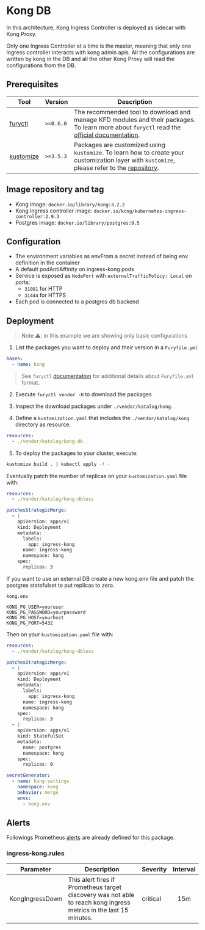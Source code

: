 # Kong DB

In this architecture, Kong Ingress Controller is deployed as sidecar with Kong Proxy.

Only one Ingress Controller at a time is the master, meaning that only one Ingress controller interacts with kong admin apis.
All the configurations are written by kong in the DB and all the other Kong Proxy will read the configurations from the DB.

## Prerequisites

| Tool                        | Version   | Description                                                                                                                                                    |
| --------------------------- | --------- | -------------------------------------------------------------------------------------------------------------------------------------------------------------- |
| [furyctl][furyctl-repo]     | `>=0.6.0` | The recommended tool to download and manage KFD modules and their packages. To learn more about `furyctl` read the [official documentation][furyctl-repo].     |
| [kustomize][kustomize-repo] | `>=3.5.3` | Packages are customized using `kustomize`. To learn how to create your customization layer with `kustomize`, please refer to the [repository][kustomize-repo]. |

## Image repository and tag

* Kong image: `docker.io/library/kong:3.2.2`
* Kong ingress controller image: `docker.io/kong/kubernetes-ingress-controller:2.9.3`
* Postgres image: `docker.io/library/postgres:9.5`

## Configuration

- The environment variables as envFrom a secret instead of being env definition in the container
- A default podAntiAffinity on ingress-kong pods
- Service is exposed as `NodePort` with  `externalTrafficPolicy: Local` on ports:
  - `31081` for HTTP
  - `31444` for HTTPS
- Each pod is connected to a postgres db backend

## Deployment

> Note :warning:: in this example we are showing only basic configurations

1. List the packages you want to deploy and their version in a `Furyfile.yml`

```yaml
bases:
  - name: kong
```

> See `furyctl` [documentation][furyctl-repo] for additional details about `Furyfile.yml` format.

2. Execute `furyctl vendor -H` to download the packages

3. Inspect the download packages under `./vendor/katalog/kong`.

4. Define a `kustomization.yaml` that includes the `./vendor/katalog/kong` directory as resource.

```yaml
resources:
  - ./vendor/katalog/kong-db
```

5. To deploy the packages to your cluster, execute:

```bash
kustomize build . | kubectl apply -f -
```

Eventually patch the number of replicas on your `kustomization.yaml` file with:

```yaml
resources:
  - ./vendor/katalog/kong-dbless

patchesStrategicMerge:
  - |
    apiVersion: apps/v1
    kind: Deployment
    metadata:
      labels:
        app: ingress-kong
      name: ingress-kong
      namespace: kong
    spec:
      replicas: 3
```

If you want to use an external DB create a new kong.env file and patch the postgres statefulset to put replicas to zero.

`kong.env`
```dotenv
KONG_PG_USER=youruser
KONG_PG_PASSWORD=yourpassword
KONG_PG_HOST=yourhost
KONG_PG_PORT=5432
```

Then on your `kustomization.yaml` file with:

```yaml
resources:
  - ./vendor/katalog/kong-dbless

patchesStrategicMerge:
  - |
    apiVersion: apps/v1
    kind: Deployment
    metadata:
      labels:
        app: ingress-kong
      name: ingress-kong
      namespace: kong
    spec:
      replicas: 3
  - |
    apiVersion: apps/v1
    kind: StatefulSet
    metadata:
      name: postgres
      namespace: kong
    spec:
      replicas: 0

secretGenerator:
  - name: kong-settings
    namespace: kong
    behavior: merge
    envs:
      - kong.env

```

## Alerts

Followings Prometheus [alerts](https://prometheus.io/docs/prometheus/latest/configuration/alerting_rules/) are already defined for this package.

### ingress-kong.rules

| Parameter | Description | Severity | Interval |
|------|-------------|----------|:-----:|
| KongIngressDown | This alert fires if Prometheus target discovery was not able to reach kong ingress metrics in the last 15 minutes. | critical | 15m |`

<!-- Links -->

[furyctl-repo]: https://github.com/sighupio/furyctl
[kustomize-repo]: https://github.com/kubernetes-sigs/kustomize
